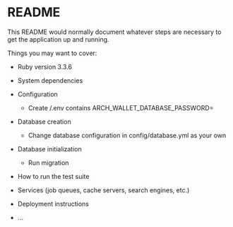 # README

This README would normally document whatever steps are necessary to get the
application up and running.

Things you may want to cover:

* Ruby version
  3.3.6

* System dependencies

* Configuration
  - Create <root>/.env contains ARCH_WALLET_DATABASE_PASSWORD=<your pg user password>

* Database creation
  - Change database configuration in config/database.yml as your own

* Database initialization
  - Run migration

* How to run the test suite

* Services (job queues, cache servers, search engines, etc.)

* Deployment instructions

* ...
